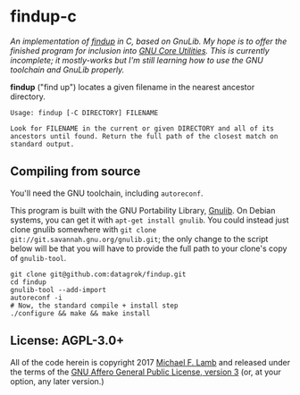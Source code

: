 # findup-c

_An implementation of [findup](https://github.com/datagrok/findup-sh) in C, based on GnuLib.
My hope is to offer the finished program for inclusion into [GNU Core Utilities](https://www.gnu.org/software/coreutils/).
This is currently incomplete;
it mostly-works but I'm still learning how to use the GNU toolchain and GnuLib properly._

**findup** ("find up") locates a given filename in the nearest ancestor directory.

```
Usage: findup [-C DIRECTORY] FILENAME

Look for FILENAME in the current or given DIRECTORY and all of its
ancestors until found. Return the full path of the closest match on
standard output.
```

## Compiling from source

You'll need the GNU toolchain, including `autoreconf`.

This program is built with the GNU Portability Library, [Gnulib](https://www.gnu.org/software/gnulib/). On Debian systems, you can get it with `apt-get install gnulib`. You could instead just clone gnulib somewhere with `git clone git://git.savannah.gnu.org/gnulib.git`; the only change to the script below will be that you will have to provide the full path to your clone's copy of `gnulib-tool`.

    git clone git@github.com:datagrok/findup.git
    cd findup
    gnulib-tool --add-import
    autoreconf -i
    # Now, the standard compile + install step
    ./configure && make && make install

## License: AGPL-3.0+

All of the code herein is copyright 2017 [Michael F. Lamb](http://datagrok.org) and released under the terms of the [GNU Affero General Public License, version 3][AGPL-3.0+] (or, at your option, any later version.)

[AGPL-3.0+]: http://www.gnu.org/licenses/agpl.html
